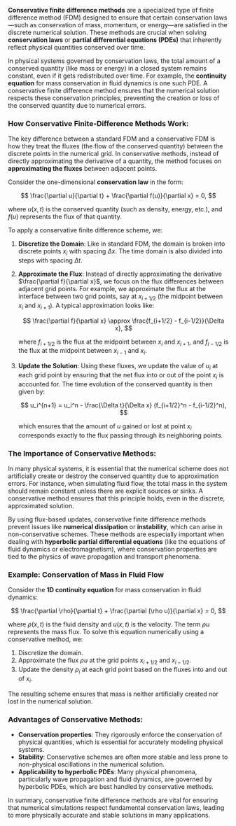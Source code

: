 **Conservative finite difference methods** are a specialized type of finite difference method (FDM) designed to ensure that certain conservation laws—such as conservation of mass, momentum, or energy—are satisfied in the discrete numerical solution. These methods are crucial when solving **conservation laws** or **partial differential equations (PDEs)** that inherently reflect physical quantities conserved over time.

In physical systems governed by conservation laws, the total amount of a conserved quantity (like mass or energy) in a closed system remains constant, even if it gets redistributed over time. For example, the **continuity equation** for mass conservation in fluid dynamics is one such PDE. A conservative finite difference method ensures that the numerical solution respects these conservation principles, preventing the creation or loss of the conserved quantity due to numerical errors.

### How Conservative Finite-Difference Methods Work:

The key difference between a standard FDM and a conservative FDM is how they treat the fluxes (the flow of the conserved quantity) between the discrete points in the numerical grid. In conservative methods, instead of directly approximating the derivative of a quantity, the method focuses on **approximating the fluxes** between adjacent points.

Consider the one-dimensional **conservation law** in the form:

$$ \frac{\partial u}{\partial t} + \frac{\partial f(u)}{\partial x} = 0, $$

where $u(x,t)$ is the conserved quantity (such as density, energy, etc.), and $f(u)$ represents the flux of that quantity.

To apply a conservative finite difference scheme, we:

1. **Discretize the Domain**:
   Like in standard FDM, the domain is broken into discrete points $x_i$ with spacing $\Delta x$. The time domain is also divided into steps with spacing $\Delta t$.

2. **Approximate the Flux**:
   Instead of directly approximating the derivative $\frac{\partial f}{\partial x}$, we focus on the flux differences between adjacent grid points. For example, we approximate the flux at the interface between two grid points, say at $x_{i+1/2}$ (the midpoint between $x_i$ and $x_{i+1}$). A typical approximation looks like:

   $$ \frac{\partial f}{\partial x} \approx \frac{f_{i+1/2} - f_{i-1/2}}{\Delta x}, $$

   where $f_{i+1/2}$ is the flux at the midpoint between $x_i$ and $x_{i+1}$, and $f_{i-1/2}$ is the flux at the midpoint between $x_{i-1}$ and $x_i$.

3. **Update the Solution**:
   Using these fluxes, we update the value of $u_i$ at each grid point by ensuring that the net flux into or out of the point $x_i$ is accounted for. The time evolution of the conserved quantity is then given by:

   $$ u_i^{n+1} = u_i^n - \frac{\Delta t}{\Delta x} (f_{i+1/2}^n - f_{i-1/2}^n), $$

   which ensures that the amount of $u$ gained or lost at point $x_i$ corresponds exactly to the flux passing through its neighboring points.

### The Importance of Conservative Methods:

In many physical systems, it is essential that the numerical scheme does not artificially create or destroy the conserved quantity due to approximation errors. For instance, when simulating fluid flow, the total mass in the system should remain constant unless there are explicit sources or sinks. A conservative method ensures that this principle holds, even in the discrete, approximated solution.

By using flux-based updates, conservative finite difference methods prevent issues like **numerical dissipation** or **instability**, which can arise in non-conservative schemes. These methods are especially important when dealing with **hyperbolic partial differential equations** (like the equations of fluid dynamics or electromagnetism), where conservation properties are tied to the physics of wave propagation and transport phenomena.

### Example: Conservation of Mass in Fluid Flow

Consider the **1D continuity equation** for mass conservation in fluid dynamics:

$$ \frac{\partial \rho}{\partial t} + \frac{\partial (\rho u)}{\partial x} = 0, $$

where $\rho(x,t)$ is the fluid density and $u(x,t)$ is the velocity. The term $\rho u$ represents the mass flux. To solve this equation numerically using a conservative method, we:

1. Discretize the domain.
2. Approximate the flux $\rho u$ at the grid points $x_{i+1/2}$ and $x_{i-1/2}$.
3. Update the density $\rho_i$ at each grid point based on the fluxes into and out of $x_i$.

The resulting scheme ensures that mass is neither artificially created nor lost in the numerical solution.

### Advantages of Conservative Methods:

- **Conservation properties**: They rigorously enforce the conservation of physical quantities, which is essential for accurately modeling physical systems.
- **Stability**: Conservative schemes are often more stable and less prone to non-physical oscillations in the numerical solution.
- **Applicability to hyperbolic PDEs**: Many physical phenomena, particularly wave propagation and fluid dynamics, are governed by hyperbolic PDEs, which are best handled by conservative methods.

In summary, conservative finite difference methods are vital for ensuring that numerical simulations respect fundamental conservation laws, leading to more physically accurate and stable solutions in many applications.